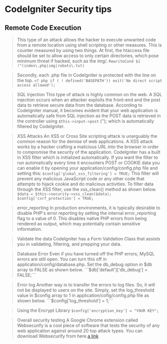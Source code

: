 # CodeIgniter Security tips

## Remote Code Execution
> This type of an attack allows the hacker to execute unwanted code from a remote location using shell scripting or other measures. This is counter measured by using two things. At first, the htaccess file should be set to allow access to only certain directories, which pose minimum threat if hacked, such as the img/.
```RewriteCond $1 !^(index\.php|img|robots\.txt)```

> Secondly, each .php file in CodeIgniter is protected with the line on the top.
```<? php if ( ! defined('BASEPATH')) exit('No direct script access allowed');```

>SQL Injection
This type of attack is highly common on the web. A SQL injection occurs when an attacker exploits the front-end and the post data to retrieve secure data from the database. According to CodeIgniter manual, it becomes evident that your web application is automatically safe from SQL injection as the POST data is retrieved in the controller using ```$this->input->post``` (‘’); which is automatically filtered by CodeIgniter.

>XSS Attacks
An XSS or Cross Site scripting attack is unarguably the common reason for the demise of web applications. A XSS attack works by a hacker crafting a malicious URL into the browser in order to compromise the security of the application. CodeIgniter has a built in XSS filter which is initialized automatically.
If you want the filter to run automatically every time it encounters POST or COOKIE data you can enable it by opening your application/config/config.php file and setting this:
```$config['global_xss_filtering'] = TRUE;```
This filter will prevent any malicious JavaScript code or any other code that attempts to hijack cookie and do malicious activities. To filter data through the XSS filter, use the xss_clean() method as shown below.
```$data = $this->security->xss_clean($data);```
```$config['csrf_protection'] = TRUE;```

>error_reporting
In production environments, it is typically desirable to disable PHP's error reporting by setting the internal error_reporting flag to a value of 0. This disables native PHP errors from being rendered as output, which may potentially contain sensitive information.

>Validate the data
CodeIgniter has a Form Validation Class that assists you in validating, filtering, and prepping your data.

>Database Error
Even if you have turned off the PHP errors, MySQL errors are still open. You can turn this off in application/config/database.php. Set the db_debug option in $db array to FALSE as shown below.
```$db['default']['db_debug'] = FALSE;```

>Error log
Another way is to transfer the errors to log files. So, it will not be displayed to users on the site. Simply, set the log_threshold value in $config array to 1 in application/cofig/config.php file as shown below.
```$config['log_threshold'] = 1;```

>Using the Encrypt Library
```$config['encryption_key'] = "YOUR KEY";```

>Overall security testing
A Google Chrome extension called Websecurify is a cool piece of software that tests the security of any web application against around 20 top attack types. You can download Websecurify from here.[a link](https://chrome.google.com/webstore/detail/websecurify/emclbdbpcnhmopfkidjhlinikkohlkpn)
